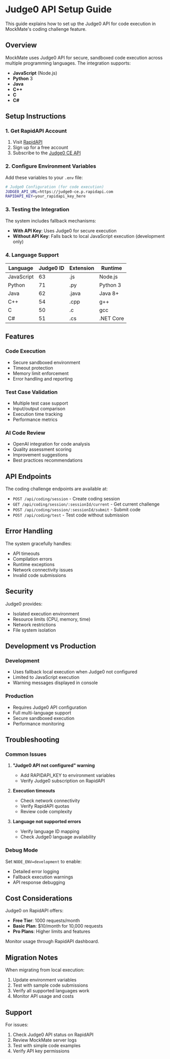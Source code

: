 # Judge0 API Setup Guide

This guide explains how to set up the Judge0 API for code execution in MockMate's coding challenge feature.

## Overview

MockMate uses Judge0 API for secure, sandboxed code execution across multiple programming languages. The integration supports:

- **JavaScript** (Node.js)
- **Python** 3
- **Java**
- **C++**
- **C**
- **C#**

## Setup Instructions

### 1. Get RapidAPI Account

1. Visit [RapidAPI](https://rapidapi.com/)
2. Sign up for a free account
3. Subscribe to the [Judge0 CE API](https://rapidapi.com/judge0-official/api/judge0-ce/)

### 2. Configure Environment Variables

Add these variables to your `.env` file:

```bash
# Judge0 Configuration (for code execution)
JUDGE0_API_URL=https://judge0-ce.p.rapidapi.com
RAPIDAPI_KEY=your_rapidapi_key_here
```

### 3. Testing the Integration

The system includes fallback mechanisms:

- **With API Key**: Uses Judge0 for secure execution
- **Without API Key**: Falls back to local JavaScript execution (development only)

### 4. Language Support

| Language   | Judge0 ID | Extension | Runtime      |
|------------|-----------|-----------|--------------|
| JavaScript | 63        | .js       | Node.js      |
| Python     | 71        | .py       | Python 3     |
| Java       | 62        | .java     | Java 8+      |
| C++        | 54        | .cpp      | g++          |
| C          | 50        | .c        | gcc          |
| C#         | 51        | .cs       | .NET Core    |

## Features

### Code Execution
- Secure sandboxed environment
- Timeout protection
- Memory limit enforcement
- Error handling and reporting

### Test Case Validation
- Multiple test case support
- Input/output comparison
- Execution time tracking
- Performance metrics

### AI Code Review
- OpenAI integration for code analysis
- Quality assessment scoring
- Improvement suggestions
- Best practices recommendations

## API Endpoints

The coding challenge endpoints are available at:

- `POST /api/coding/session` - Create coding session
- `GET /api/coding/session/:sessionId/current` - Get current challenge
- `POST /api/coding/session/:sessionId/submit` - Submit code
- `POST /api/coding/test` - Test code without submission

## Error Handling

The system gracefully handles:

- API timeouts
- Compilation errors
- Runtime exceptions
- Network connectivity issues
- Invalid code submissions

## Security

Judge0 provides:
- Isolated execution environment
- Resource limits (CPU, memory, time)
- Network restrictions
- File system isolation

## Development vs Production

### Development
- Uses fallback local execution when Judge0 not configured
- Limited to JavaScript execution
- Warning messages displayed in console

### Production
- Requires Judge0 API configuration
- Full multi-language support
- Secure sandboxed execution
- Performance monitoring

## Troubleshooting

### Common Issues

1. **"Judge0 API not configured" warning**
   - Add RAPIDAPI_KEY to environment variables
   - Verify Judge0 subscription on RapidAPI

2. **Execution timeouts**
   - Check network connectivity
   - Verify RapidAPI quotas
   - Review code complexity

3. **Language not supported errors**
   - Verify language ID mapping
   - Check Judge0 language availability

### Debug Mode

Set `NODE_ENV=development` to enable:
- Detailed error logging
- Fallback execution warnings
- API response debugging

## Cost Considerations

Judge0 on RapidAPI offers:
- **Free Tier**: 1000 requests/month
- **Basic Plan**: $10/month for 10,000 requests
- **Pro Plans**: Higher limits and features

Monitor usage through RapidAPI dashboard.

## Migration Notes

When migrating from local execution:
1. Update environment variables
2. Test with sample code submissions
3. Verify all supported languages work
4. Monitor API usage and costs

## Support

For issues:
1. Check Judge0 API status on RapidAPI
2. Review MockMate server logs
3. Test with simple code examples
4. Verify API key permissions